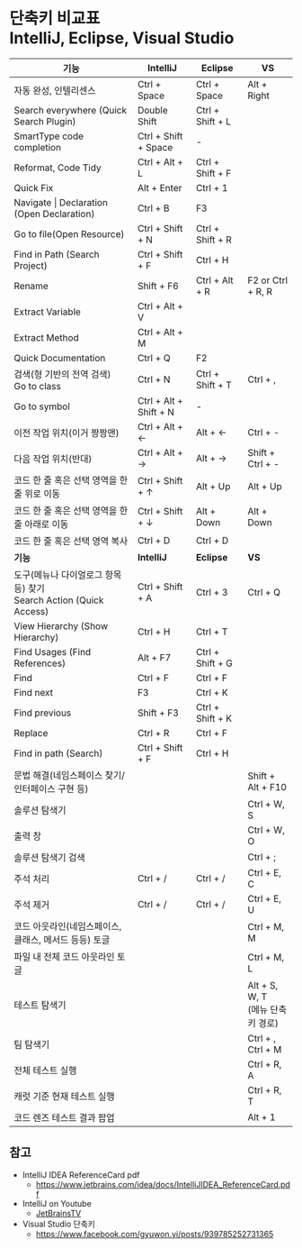 # 단축키 비교표<br>IntelliJ, Eclipse, Visual Studio

|**기능** |**IntelliJ**|**Eclipse** |**VS** |
|---|---|---|---|
|자동 완성, 인텔리센스 |Ctrl + Space | Ctrl + Space | Alt + Right |
|Search everywhere (Quick Search Plugin) | Double Shift | Ctrl + Shift + L | |
|SmartType code completion | Ctrl + Shift + Space | - | |
|Reformat, Code Tidy | Ctrl + Alt + L | Ctrl + Shift + F | |
|Quick Fix | Alt + Enter | Ctrl + 1 |  |
|Navigate &#124; Declaration (Open Declaration)|Ctrl + B | F3 |  |
|Go to file(Open Resource) | Ctrl + Shift + N | Ctrl + Shift + R|  |
|Find in Path (Search Project)| Ctrl + Shift + F |Ctrl + H |  |
|Rename | Shift + F6|Ctrl + Alt + R | F2 or Ctrl + R, R |
|Extract Variable | Ctrl + Alt + V |  |  |
|Extract Method | Ctrl + Alt + M |  |  |
|Quick Documentation | Ctrl + Q | F2 |  |
|검색(형 기반의 전역 검색)<br>Go to class|Ctrl + N | Ctrl + Shift + T |  Ctrl + , |
|Go to symbol | Ctrl + Alt + Shift + N | - | |
|이전 작업 위치(이거 짱짱맨)| Ctrl + Alt + ← | Alt + ← | Ctrl + - |
|다음 작업 위치(반대) | Ctrl + Alt + → | Alt + → | Shift + Ctrl + - |
|코드 한 줄 혹은 선택 영역을 한 줄 위로 이동| Ctrl + Shift + ↑ | Alt + Up | Alt + Up |
|코드 한 줄 혹은 선택 영역을 한 줄 아래로 이동 | Ctrl + Shift + ↓ | Alt + Down |  Alt + Down |
|코드 한 줄 혹은 선택 영역 복사 | Ctrl + D | Ctrl + D | |
|**기능** |**IntelliJ**|**Eclipse** |**VS** |
|도구(메뉴나 다이얼로그 항목 등) 찾기<br>Search Action (Quick Access)| Ctrl + Shift + A | Ctrl + 3 | Ctrl + Q |
|View Hierarchy (Show Hierarchy)| Ctrl + H | Ctrl + T | |
|Find Usages (Find References)| Alt + F7 | Ctrl + Shift + G| |
|Find | Ctrl + F | Ctrl + F | |
|Find next | F3 | Ctrl + K | |
|Find previous | Shift + F3 | Ctrl + Shift + K | |
|Replace | Ctrl + R | Ctrl + F | |
|Find in path (Search) | Ctrl + Shift + F | Ctrl + H | |
|문법 해결(네임스페이스 찾기/ 인터페이스 구현 등) | | | Shift + Alt + F10 |
|솔루션 탐색기| | | Ctrl + W, S |
|출력 창 | | | Ctrl + W, O |
|솔루션 탐색기 검색| | | Ctrl + ;|
|주석 처리| Ctrl + / | Ctrl + / |Ctrl + E, C|
|주석 제거| Ctrl + / | Ctrl + / | Ctrl + E, U|
|코드 아웃라인(네임스페이스, 클래스, 메서드 등등) 토글 | | |  Ctrl + M, M |
|파일 내 전체 코드 아웃라인 토글 | | | Ctrl + M, L |
|테스트 탐색기 | | | Alt + S, W, T<br>(메뉴 단축키 경로) |
|팀 탐색기| | | Ctrl + \, Ctrl + M |
|전체 테스트 실행 | | |Ctrl + R, A |
|캐럿 기준 현재 테스트 실행| | | Ctrl + R, T |
|코드 렌즈 테스트 결과 팝업| | | Alt + 1 |



## 참고
* IntelliJ IDEA ReferenceCard pdf
  * https://www.jetbrains.com/idea/docs/IntelliJIDEA_ReferenceCard.pdf
* IntelliJ on Youtube
  * [JetBrainsTV](https//www.youtube.com/channel/UC4ogdcPcIAOOMJktgBMhQnQ)
* Visual Studio 단축키
  * https://www.facebook.com/gyuwon.yi/posts/939785252731365
